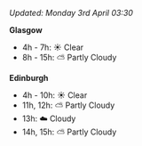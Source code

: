 *Updated: Monday 3rd April 03:30*

**Glasgow**

* 4h - 7h: :sunny: Clear
* 8h - 15h: :partly_sunny: Partly Cloudy

**Edinburgh**

* 4h - 10h: :sunny: Clear
* 11h, 12h: :partly_sunny: Partly Cloudy
* 13h: :cloud: Cloudy
* 14h, 15h: :partly_sunny: Partly Cloudy
